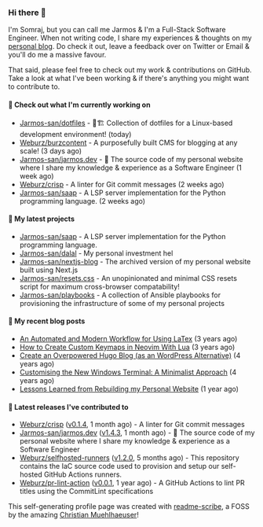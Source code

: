 ### Hi there 👋

I'm Somraj, but you can call me Jarmos & I'm a Full-Stack Software Engineer. When not writing code, I share my experiences & thoughts on my [personal blog](https://jarmos.dev). Do check it out, leave a feedback over on Twitter or Email & you'll do me a massive favour.

That said, please feel free to check out my work & contributions on GitHub. Take a look at what I've been working & if there's anything you might want to contribute to.

#### 👷 Check out what I'm currently working on

- [Jarmos-san/dotfiles](https://github.com/Jarmos-san/dotfiles) - 👷🏗️ Collection of dotfiles for a Linux-based development environment! (today)
- [Weburz/burzcontent](https://github.com/Weburz/burzcontent) - A purposefully built CMS for blogging at any scale! (3 days ago)
- [Jarmos-san/jarmos.dev](https://github.com/Jarmos-san/jarmos.dev) - 👨 The source code of my personal website where I share my knowledge &amp; experience as a Software Engineer (1 week ago)
- [Weburz/crisp](https://github.com/Weburz/crisp) - A linter for Git commit messages (2 weeks ago)
- [Jarmos-san/saap](https://github.com/Jarmos-san/saap) - A LSP server implementation for the Python programming language. (2 weeks ago)

#### 🌱 My latest projects

- [Jarmos-san/saap](https://github.com/Jarmos-san/saap) - A LSP server implementation for the Python programming language.
- [Jarmos-san/dalal](https://github.com/Jarmos-san/dalal) - My personal investment hel
- [Jarmos-san/nextjs-blog](https://github.com/Jarmos-san/nextjs-blog) - The archived version of my personal website built using Next.js
- [Jarmos-san/resets.css](https://github.com/Jarmos-san/resets.css) - An unopinionated and minimal CSS resets script for maximum cross-browser compatability!
- [Jarmos-san/playbooks](https://github.com/Jarmos-san/playbooks) - A collection of Ansible playbooks for provisioning the infrastructure of some of my personal projects

#### 📜 My recent blog posts

- [An Automated and Modern Workflow for Using LaTex](https://jarmos.dev/blog/automated-workflow-for-latex/) (3 years ago)
- [How to Create Custom Keymaps in Neovim With Lua](https://jarmos.dev/blog/create-custom-neovim-keybindings-using-lua/) (3 years ago)
- [Create an Overpowered Hugo Blog (as an WordPress Alternative)](https://jarmos.dev/blog/create-hugo-blog-as-an-wordpress-alternative/) (4 years ago)
- [Customising the New Windows Terminal: A Minimalist Approach](https://jarmos.dev/blog/customise-windows-terminal/) (4 years ago)
- [Lessons Learned from Rebuilding my Personal Website](https://jarmos.dev/blog/lessons-from-rebuilding-personal-website-from-scratch/) (1 year ago)

#### 🔭 Latest releases I've contributed to

- [Weburz/crisp](https://github.com/Weburz/crisp) ([v0.1.4](https://github.com/Weburz/crisp/releases/tag/v0.1.4), 1 month ago) - A linter for Git commit messages
- [Jarmos-san/jarmos.dev](https://github.com/Jarmos-san/jarmos.dev) ([v1.4.3](https://github.com/Jarmos-san/jarmos.dev/releases/tag/v1.4.3), 1 month ago) - 👨 The source code of my personal website where I share my knowledge &amp; experience as a Software Engineer
- [Weburz/selfhosted-runners](https://github.com/Weburz/selfhosted-runners) ([v1.2.0](https://github.com/Weburz/selfhosted-runners/releases/tag/v1.2.0), 5 months ago) - This repository contains the IaC source code used to provision and setup our self-hosted GitHub Actions runners.
- [Weburz/pr-lint-action](https://github.com/Weburz/pr-lint-action) ([v0.0.1](https://github.com/Weburz/pr-lint-action/releases/tag/v0.0.1), 1 year ago) - A GitHub Actions to lint PR titles using the CommitLint specifications

This self-generating profile page was created with [readme-scribe](https://github.com/muesli/readme-scribe), a FOSS by the amazing [Christian Muehlhaeuser](https://github.com/muesli)!
